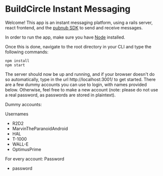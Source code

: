 # BuildCircle Instant Messaging

Welcome! This app is an instant messaging platform, using a rails server, react frontend, and the [pubnub SDK](https://www.pubnub.com/) to send and receive messages.

In order to run the app, make sure you have [Node](https://nodejs.org/en/) installed.

Once this is done, navigate to the root directory in your CLI and type the following commands:

```
npm install
npm start
```

The server should now be up and running, and if your browser doesn't do so automatically, type in the url http://localhost:3001/ to get started. There are a few dummy accounts you can use to login, with names provided below. Otherwise, feel free to make a new account (note: please do not use a real password, as passwords are stored in plaintext).

Dummy accounts:

Usernames
- R2D2
- MarvinTheParanoidAndroid
- HAL
- T-1000
- WALL-E
- OptimusPrime

For every account:
Password
- password
